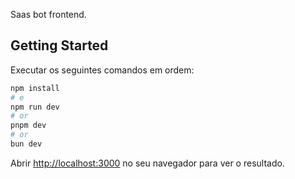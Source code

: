 Saas bot frontend.

## Getting Started

Executar os seguintes comandos em ordem:

```bash
npm install
# e
npm run dev
# or
pnpm dev
# or
bun dev
```

Abrir [http://localhost:3000](http://localhost:3000) no seu navegador para ver o resultado.
